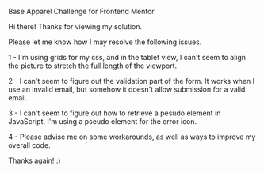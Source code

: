 Base Apparel Challenge for Frontend Mentor

Hi there! Thanks for viewing my solution.

Please let me know how I may resolve the following issues.

1 - I'm using grids for my css, and in the tablet view, I can't seem to align the picture to stretch the full length of the viewport.

2 - I can't seem to figure out the validation part of the form. It works when I use an invalid email, but somehow it doesn't allow submission for a valid email.

3 - I can't seem to figure out how to retrieve a pesudo element in JavaScript. I'm using a pseudo element for the error icon.

4 - Please advise me on some workarounds, as well as ways to improve my overall code.

Thanks again! :)